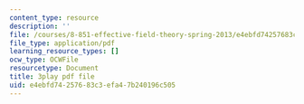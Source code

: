 ```yaml
---
content_type: resource
description: ''
file: /courses/8-851-effective-field-theory-spring-2013/e4ebfd74257683c3efa47b240196c505_WB8r7CU7clk.pdf
file_type: application/pdf
learning_resource_types: []
ocw_type: OCWFile
resourcetype: Document
title: 3play pdf file
uid: e4ebfd74-2576-83c3-efa4-7b240196c505
---
```

